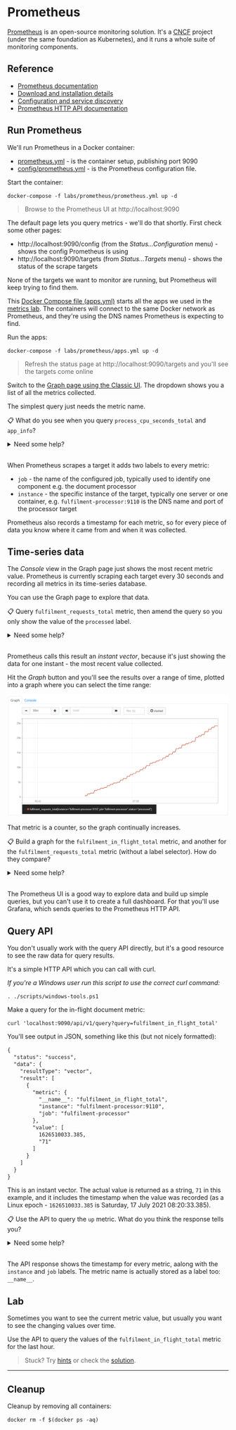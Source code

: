 # Prometheus

[Prometheus](https://prometheus.io) is an open-source monitoring solution. It's a [CNCF](https://www.cncf.io) project (under the same foundation as Kubernetes), and it runs a whole suite of monitoring components.

## Reference

- [Prometheus documentation](https://prometheus.io/docs/introduction/overview/)
- [Download and installation details](https://prometheus.io/download/)
- [Configuration and service discovery](https://prometheus.io/docs/prometheus/latest/configuration/configuration/)
- [Prometheus HTTP API documentation](https://prometheus.io/docs/prometheus/latest/querying/api/)

## Run Prometheus

We'll run Prometheus in a Docker container:

- [prometheus.yml](./prometheus.yml) - is the container setup, publishing port 9090
- [config/prometheus.yml](./config/prometheus.yml) - is the Prometheus configuration file.

Start the container:

```
docker-compose -f labs/prometheus/prometheus.yml up -d
```

> Browse to the Prometheus UI at http://localhost:9090

The default page lets you query metrics - we'll do that shortly. First check some other pages:

- http://localhost:9090/config (from the _Status...Configuration_ menu) - shows the config Prometheus is using
- http://localhost:9090/targets (from _Status...Targets_ menu) - shows the status of the scrape targets

None of the targets we want to monitor are running, but Prometheus will keep trying to find them.

This [Docker Compose file (apps.yml)](./apps.yml) starts all the apps we used in the [metrics lab](../metrics/README.md). The containers will connect to the same Docker network as Prometheus, and they're using the DNS names Prometheus is expecting to find.

Run the apps:

```
docker-compose -f labs/prometheus/apps.yml up -d
```

> Refresh the status page at http://localhost:9090/targets and you'll see the targets come online

Switch to the [Graph page using the Classic UI](http://localhost:9090/classic/graph). The dropdown shows you a list of all the metrics collected.

The simplest query just needs the metric name.

📋 What do you see when you query `process_cpu_seconds_total` and `app_info`?

<details>
  <summary>Need some help?</summary>

Enter `process_cpu_seconds_total` in the query expression and hit _Execute_. You'll see two metric values in the output:

![](../../img/prometheus-cpu_console.png)

That tells you how much CPU time the node exporter and the document processor have used.

Query `app_info` and you'll see output like this:

|Element|Value|
|-|-|
|`app_info{app_version="1.3.1",assembly_name="Fulfilment.Processor",dotnet_version="3.1.16",instance="fulfilment-processor:9110",job="fulfilment-processor"}`|`1`|
|`app_info{instance="fulfilment-api:80",java_version="11-jre",job="fulfilment-api",version="0.3.0"}`|`1`|

These are informational metrics, showing the application and runtime version numbers for the document processor and REST API.

</details><br/>

When Prometheus scrapes a target it adds two labels to every metric:

- `job` - the name of the configured job, typically used to identify one component e.g. the document processor
- `instance` - the specific instance of the target, typically one server or one container, e.g. `fulfilment-processor:9110` is the DNS name and port of the processor target

Prometheus also records a timestamp for each metric, so for every piece of data you know where it came from and when it was collected.

## Time-series data

The _Console_ view in the Graph page just shows the most recent metric value. Prometheus is currently scraping each target every 30 seconds and recording all metrics in its time-series database.

You can use the Graph page to explore that data.

📋 Query `fulfilment_requests_total` metric, then amend the query so you only show the value of the `processed` label.

<details>
  <summary>Need some help?</summary>

Execute a query for `fulfilment_requests_total` and you'll see output like this:

|Element|Value|
|-|-|
|`fulfilment_requests_total{instance="fulfilment-processor:9110",job="fulfilment-processor",status="failed"}`|`777`|
|`fulfilment_requests_total{instance="fulfilment-processor:9110",job="fulfilment-processor",status="processed"}`|`17701`|

Labels are key-value pairs shown in curly braces, and you can use the same syntax in the query to show metrics matching the label.

Querying `fulfilment_requests_total{status="processed"}` shows just the processed count.

</details><br/>

Prometheus calls this result an _instant vector_, because it's just showing the data for one instant - the most recent value collected.

Hit the _Graph_ button and you'll see the results over a range of time, plotted into a graph where you can select the time range:

![](../../img/prometheus-processed-graph.png)

That metric is a counter, so the graph continually increases. 

📋 Build a graph for the `fulfilment_in_flight_total` metric, and another for the `fulfilment_requests_total` metric (without a label selector). How do they compare?

<details>
  <summary>Need some help?</summary>

`fulfilment_in_flight_total` is a gauge metric, so the graph will show values going up and down:

![](../../img/prometheus-gauge-graph.png)

`fulfilment_requests_total` has multiple metrics for different `status` labels; Prometheus plots a line for each metric:

![](../../img/prometheus-labels-graph.png)
 
</details><br/>

The Prometheus UI is a good way to explore data and build up simple queries, but you can't use it to create a full dashboard. For that you'll use Grafana, which sends queries to the Prometheus HTTP API.

 ## Query API

You don't usually work with the query API directly, but it's a good resource to see the raw data for query results.

It's a simple HTTP API which you can call with curl.

_If you're a Windows user run this script to use the correct curl command:_

```
. ./scripts/windows-tools.ps1
```

Make a query for the in-flight document metric:

```
curl 'localhost:9090/api/v1/query?query=fulfilment_in_flight_total'
```

You'll see output in JSON, something like this (but not nicely formatted):

```
{
  "status": "success",
  "data": {
    "resultType": "vector",
    "result": [
      {
        "metric": {
          "__name__": "fulfilment_in_flight_total",
          "instance": "fulfilment-processor:9110",
          "job": "fulfilment-processor"
        },
        "value": [
          1626510033.385,
          "71"
        ]
      }
    ]
  }
}
```

This is an instant vector. The actual value is returned as a string, `71` in this example, and it includes the timestamp when the value was recorded (as a Linux epoch - `1626510033.385` is Saturday, 17 July 2021 08:20:33.385).

📋 Use the API to query the `up` metric. What do you think the response tells you?

<details>
  <summary>Need some help?</summary>

The query can just use the metric name:

```
curl 'localhost:9090/api/v1/query?query=up'
```

You'll get a response like this, with multiple metrics in the result - one for each scrape target:

```
{
  "status": "success",
  "data": {
    "resultType": "vector",
    "result": [
      {
        "metric": {
          "__name__": "up",
          "instance": "fulfilment-api:80",
          "job": "fulfilment-api"
        },
        "value": [
          1626510366.389,
          "1"
        ]
      },
      {
        "metric": {
          "__name__": "up",
          "instance": "fulfilment-processor:9110",
          "job": "fulfilment-processor"
        },
        "value": [
          1626510366.389,
          "1"
        ]
      },
      {
        "metric": {
          "__name__": "up",
          "instance": "node-exporter:9100",
          "job": "node-exporter"
        },
        "value": [
          1626510366.389,
          "1"
        ]
      }
    ]
  }
}
```

The `up` metric is a gauge. Prometheus metrics can be any decimal value, but this metric only uses two - `1` to mean the target is up and is being scraped, and `0` to mean the target is down and can't be scraped.
 
</details><br/>

The API response shows the timestamp for every metric, aalong with the `instance` and `job` labels. The metric name is actually stored as a label too: `__name__`.

## Lab

Sometimes you want to see the current metric value, but usually you want to see the changing values over time.

Use the API to query the values of the `fulfilment_in_flight_total` metric for the last hour.

> Stuck? Try [hints](hints.md) or check the [solution](solution.md).

___
## Cleanup

Cleanup by removing all containers:

```
docker rm -f $(docker ps -aq)
```